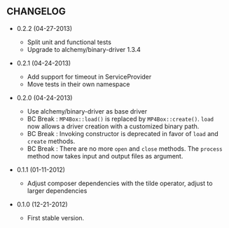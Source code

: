 CHANGELOG
---------

* 0.2.2 (04-27-2013)

  * Split unit and functional tests
  * Upgrade to alchemy/binary-driver 1.3.4

* 0.2.1 (04-24-2013)

  * Add support for timeout in ServiceProvider
  * Move tests in their own namespace

* 0.2.0 (04-24-2013)

  * Use alchemy/binary-driver as base driver
  * BC Break : `MP4Box::load()` is replaced by `MP4Box::create()`. `load` now
    allows a driver creation with a customized binary path.
  * BC Break : Invoking constructor is deprecated in favor of `load` and `create`
    methods.
  * BC Break : There are no more `open` and `close` methods. The `process` method
    now takes input and output files as argument.

* 0.1.1 (01-11-2012)

  * Adjust composer dependencies with the tilde operator, adjust to larger dependencies

* 0.1.0 (12-21-2012)

  * First stable version.
